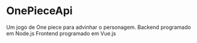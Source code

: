 # OnePieceApi
Um jogo de One piece para advinhar o personagem.
Backend programado em Node.js
Frontend programado em Vue.js
